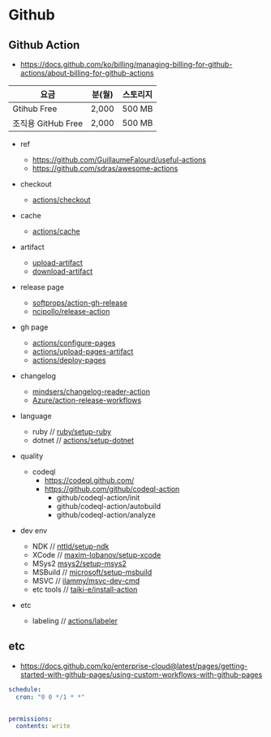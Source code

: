 # Github

## Github Action

- <https://docs.github.com/ko/billing/managing-billing-for-github-actions/about-billing-for-github-actions>

| 요금               | 분(월) | 스토리지 |
| ------------------ | ------ | -------- |
| Gtihub Free        | 2,000  | 500 MB   |
| 조직용 GitHub Free | 2,000  | 500 MB   |

- ref
  - <https://github.com/GuillaumeFalourd/useful-actions>
  - <https://github.com/sdras/awesome-actions>


- checkout
  - [actions/checkout](https://github.com/actions/checkout/)
- cache
  - [actions/cache](https://github.com/actions/cache/)
- artifact
  - [upload-artifact](https://github.com/actions/upload-artifact)
  - [download-artifact](https://github.com/actions/download-artifact)
- release page
  - [softprops/action-gh-release](https://github.com/softprops/action-gh-release)
  - [ncipollo/release-action](https://github.com/ncipollo/release-action)
- gh page
  - [actions/configure-pages ](https://github.com/actions/configure-pages)
  - [actions/upload-pages-artifact](https://github.com/actions/upload-pages-artifact) 
  - [actions/deploy-pages ](https://github.com/actions/deploy-pages)
- changelog
  - [mindsers/changelog-reader-action](https://github.com/mindsers/changelog-reader-action)
  - [Azure/action-release-workflows](https://github.com/Azure/action-release-workflows)
- language
  - ruby // [ruby/setup-ruby](https://github.com/ruby/setup-ruby)
  - dotnet // [actions/setup-dotnet](https://github.com/actions/setup-dotnet)
- quality
  - codeql
    - <https://codeql.github.com/>
    - <https://github.com/github/codeql-action>
      - github/codeql-action/init
      - github/codeql-action/autobuild
      - github/codeql-action/analyze
- dev env
  - NDK // [nttld/setup-ndk](https://github.com/nttld/setup-ndk)
  - XCode // [maxim-lobanov/setup-xcode](https://github.com/maxim-lobanov/setup-xcode)
  - MSys2 [msys2/setup-msys2](https://github.com/msys2/setup-msys2)
  - MSBuild // [microsoft/setup-msbuild](https://github.com/microsoft/setup-msbuild)
  - MSVC // [ilammy/msvc-dev-cmd](https://github.com/ilammy/msvc-dev-cmd)
  - etc tools // [taiki-e/install-action](https://github.com/taiki-e/install-action)
- etc
  - labeling // [actions/labeler](https://github.com/actions/labeler)



## etc

- <https://docs.github.com/ko/enterprise-cloud@latest/pages/getting-started-with-github-pages/using-custom-workflows-with-github-pages>

``` yaml
schedule:
  cron: "0 0 */1 * *"


permissions:
  contents: write


```